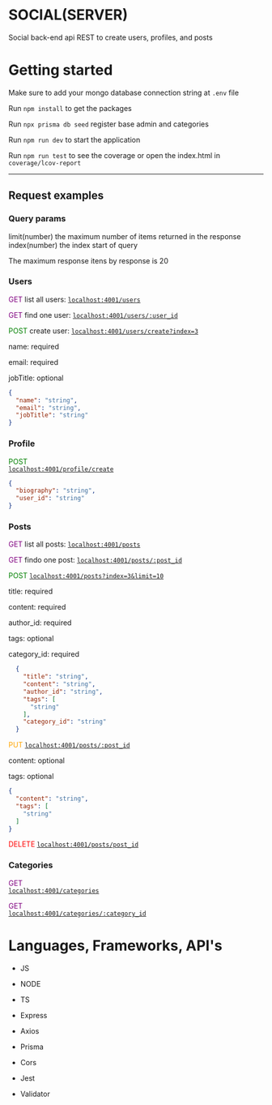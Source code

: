 # SOCIAL(SERVER)

  Social back-end api REST to create users, profiles, and posts

# Getting started

  Make sure to add your mongo database connection string at `.env` file

  Run `npm install` to get the packages

  Run `npx prisma db seed` register base admin and categories

  Run `npm run dev` to start the application

  Run `npm run test` to see the coverage or open the index.html in `coverage/lcov-report`

---
## Request examples

### Query params
limit(number) the maximum number of items returned in the response
index(number) the index start of query

The maximum response itens by response is 20

 ### Users

  <span style="color: purple;">GET</span>
  <span> list all users: [`localhost:4001/users`](http://localhost:4001/users)</span>

  <span style="color: purple;">GET</span> 
  <span>find one user: [`localhost:4001/users/:user_id`](http://localhost:4001/users/:id)</span>

  <span style="color: green;">POST</span>
  <span>create user: [`localhost:4001/users/create?index=3`](http://localhost:4001/users/create?index=3)</span> 

  name: required
  
  email: required

  jobTitle: optional
  
  ```JSON
  {
    "name": "string",
    "email": "string",
    "jobTitle": "string"
  }
  ```

  ### Profile

  <span style="color: green;">POST</span>  
  <span>[`localhost:4001/profile/create`](http://localhost:4001/profile/create)</span>

  ```JSON
  {
    "biography": "string",
    "user_id": "string"
  }
  ```
    
  ### Posts

  <span style="color: purple;">GET</span>
  <span>list all posts: [`localhost:4001/posts`](http://localhost:4001/posts)</span>

  <span style="color: purple;">GET</span>
  <span>findo one post: [`localhost:4001/posts/:post_id`](http://localhost:4001/posts/:id)</span>

  <span style="color: green;">POST</span>
  <span>[`localhost:4001/posts?index=3&limit=10`](http://localhost:4001/posts?index=3&limit=10)</span>

  title: required
  
  content: required

  author_id: required

  tags: optional

  category_id: required
  
  ```JSON
    {
      "title": "string",
      "content": "string",
      "author_id": "string",
      "tags": [
        "string"
      ],
      "category_id": "string"
    }
  ```

  <span style="color: orange;">PUT</span>
  <span>[`localhost:4001/posts/:post_id`](http://localhost:4001/posts/:post_id)</span>

  content: optional

  tags: optional

  ```JSON
  {
    "content": "string",
    "tags": [
      "string"
    ]
  }
```

  <span style="color: red;">DELETE</span>
  <span>[`localhost:4001/posts/post_id`](http://localhost:4001/posts/:post_id)</span>

  ### Categories

  <span style="color: purple;">GET</span>  
  <span>[`localhost:4001/categories`](http://localhost:4001/categories)</span>

  <span style="color: purple;">GET</span>  
  <span>[`localhost:4001/categories/:category_id`](http://localhost:4001/categories/:category_id)</span>

# Languages, Frameworks, API's

* JS

* NODE

* TS

* Express

* Axios

* Prisma

* Cors

* Jest

* Validator
